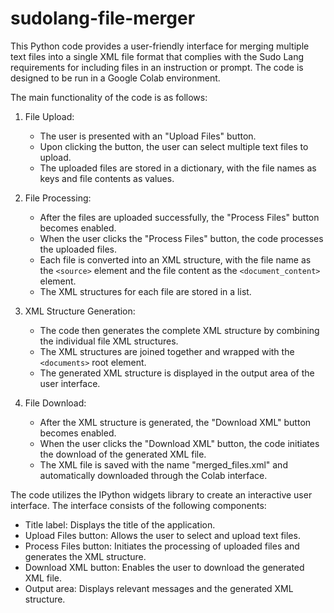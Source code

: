 # sudolang-file-merger

This Python code provides a user-friendly interface for merging multiple text files into a single XML file format that complies with the Sudo Lang requirements for including files in an instruction or prompt. The code is designed to be run in a Google Colab environment.

The main functionality of the code is as follows:

1. File Upload:
   - The user is presented with an "Upload Files" button.
   - Upon clicking the button, the user can select multiple text files to upload.
   - The uploaded files are stored in a dictionary, with the file names as keys and file contents as values.

2. File Processing:
   - After the files are uploaded successfully, the "Process Files" button becomes enabled.
   - When the user clicks the "Process Files" button, the code processes the uploaded files.
   - Each file is converted into an XML structure, with the file name as the `<source>` element and the file content as the `<document_content>` element.
   - The XML structures for each file are stored in a list.

3. XML Structure Generation:
   - The code then generates the complete XML structure by combining the individual file XML structures.
   - The XML structures are joined together and wrapped with the `<documents>` root element.
   - The generated XML structure is displayed in the output area of the user interface.

4. File Download:
   - After the XML structure is generated, the "Download XML" button becomes enabled.
   - When the user clicks the "Download XML" button, the code initiates the download of the generated XML file.
   - The XML file is saved with the name "merged_files.xml" and automatically downloaded through the Colab interface.

The code utilizes the IPython widgets library to create an interactive user interface. The interface consists of the following components:
- Title label: Displays the title of the application.
- Upload Files button: Allows the user to select and upload text files.
- Process Files button: Initiates the processing of uploaded files and generates the XML structure.
- Download XML button: Enables the user to download the generated XML file.
- Output area: Displays relevant messages and the generated XML structure.
